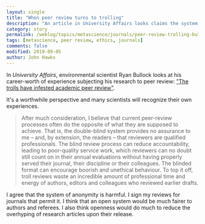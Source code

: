 ```yaml
---
layout: single
title: "When peer review turns to trolling"
description: "An article in University Affairs looks claims the system is broken."
category: story
permalink: /weblog/topics/metascience/journals/peer-review-trolling-bullock-2019.html
tags: [metascience, peer review, ethics, journals]
comments: false
modified: 2019-09-05
author: John Hawks
---
```


In <em>University Affairs</em>, environmental scientist Ryan Bullock looks at his career-worth of experience subjecting his research to peer review: <a href="https://www.universityaffairs.ca/opinion/in-my-opinion/the-trolls-have-infested-academic-peer-review/">"The trolls have infested academic peer review"</a>.

It's a worthwhile perspective and many scientists will recognize their own experiences.

<blockquote>After much consideration, I believe that current peer-review processes often do the opposite of what they are supposed to achieve. That is, the double-blind system provides no assurance to me – and, by extension, the readers – that reviewers are qualified professionals. The blind review process can reduce accountability, leading to poor-quality service work, which reviewers can no doubt still count on in their annual evaluations without having properly served their journal, their discipline or their colleagues. The blinded format can encourage boorish and unethical behaviour. To top it off, troll reviews waste an incredible amount of professional time and energy of authors, editors and colleagues who reviewed earlier drafts.</blockquote>

I agree that the system of anonymity is harmful. I sign my reviews for journals that permit it. I think that an open system would be much fairer to authors and referees. I also think openness would do much to reduce the overhyping of research articles upon their release.
